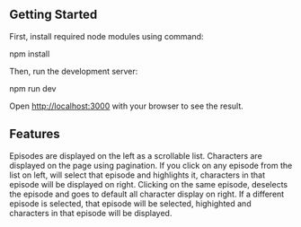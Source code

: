 ## Getting Started

First, install required node modules using command:

npm install

Then, run the development server:

npm run dev

Open [http://localhost:3000](http://localhost:3000) with your browser to see the result.

## Features

Episodes are displayed on the left as a scrollable list. Characters are displayed on the page using pagination. If you click on any episode from the list on left, will select that episode and highlights it, characters in that episode will be displayed on right. Clicking on the same episode, deselects the episode and goes to default all character display on right. If a different episode is selected, that episode will be selected, highighted and characters in that episode will be displayed.